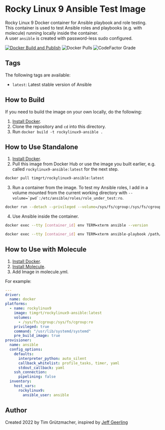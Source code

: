 # Rocky Linux 9 Ansible Test Image

Rocky Linux 9 Docker container for Ansible playbook and role testing.  
This container is used to test Ansible roles and playbooks (e.g. with molecule) running locally inside the container.  
A user `ansible` is created with password-less sudo configured.

[![Docker Build and Publish](https://github.com/TimGrt/docker-rockylinux9-ansible/actions/workflows/ci.yml/badge.svg)](https://github.com/TimGrt/docker-rockylinux9-ansible/actions/workflows/ci.yml) ![Docker Pulls](https://img.shields.io/docker/pulls/timgrt/rockylinux9-ansible) ![CodeFactor Grade](https://img.shields.io/codefactor/grade/github/timgrt/docker-rockylinux9-ansible/main)

## Tags

The following tags are available:

  - `latest`: Latest stable version of Ansible

## How to Build

If you need to build the image on your own locally, do the following:

  1. [Install Docker](https://docs.docker.com/engine/installation/).
  2. Clone the repository and `cd` into this directory.
  3. Run `docker build -t rockylinux9-ansible .`

## How to Use Standalone

  1. [Install Docker](https://docs.docker.com/engine/installation/).
  2. Pull this image from Docker Hub or use the image you built earlier, e.g. called `rockylinux9-ansible:latest` for the next step.
  ```bash
  docker pull timgrt/rockylinux9-ansible:latest
  ```
  3. Run a container from the image. To test my Ansible roles, I add in a volume mounted from the current working directory with ``--volume=`pwd`:/etc/ansible/roles/role_under_test:ro``.
  ```bash
  docker run --detach --privileged --volume=/sys/fs/cgroup:/sys/fs/cgroup:ro timgrt/rockylinux9-ansible:latest
  ``` 
  4. Use Ansible inside the container.
  ```bash
  docker exec --tty [container_id] env TERM=xterm ansible --version
  ```
  ```bash
  docker exec --tty [container_id] env TERM=xterm ansible-playbook /path/to/ansible/playbook.yml
  ```

## How to Use with Molecule

  1. [Install Docker](https://docs.docker.com/engine/installation/).
  2. [Install Molecule](https://molecule.readthedocs.io/en/latest/installation.html).
  3. Add Image in molecule.yml.

For example:
```yaml
---
driver:
  name: docker
platforms:
  - name: rockylinux9
    image: timgrt/rockylinux9-ansible:latest
    volumes:
      - /sys/fs/cgroup:/sys/fs/cgroup:ro
    privileged: true
    command: "/usr/lib/systemd/systemd"
    pre_build_image: true
provisioner:
  name: ansible
  config_options:
    defaults:
      interpreter_python: auto_silent
      callback_whitelist: profile_tasks, timer, yaml
      stdout_callback: yaml
    ssh_connection:
      pipelining: false
  inventory:
    host_vars:
      rockylinux9:
        ansible_user: ansible
```

## Author

Created 2022 by Tim Grützmacher, inspired by [Jeff Geerling](https://www.jeffgeerling.com/)